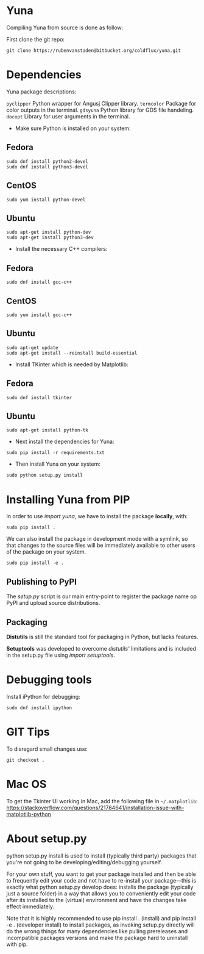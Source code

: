 # Yuna

Compiling Yuna from source is done as follow:

First clone the git repo:

```
git clone https://rubenvanstaden@bitbucket.org/coldflux/yuna.git
```

# Dependencies

Yuna package descriptions:

`pyclipper` Python wrapper for Angusj Clipper library.
`termcolor` Package for color outputs in the terminal.
`gdsyuna` Python library for GDS file handeling.
`docopt` Library for user arguments in the terminal.

* Make sure Python is installed on your system:

## Fedora

```
sudo dnf install python2-devel
sudo dnf install python3-devel
```

## CentOS

```
sudo yum install python-devel
```

## Ubuntu

```
sudo apt-get install python-dev
sudo apt-get install python3-dev
```

* Install the necessary C++ compilers:

## Fedora

```
sudo dnf install gcc-c++
```

## CentOS

```
sudo yum install gcc-c++
```

## Ubuntu

```
sudo apt-get update
sudo apt-get install --reinstall build-essential
```

* Install TKinter which is needed by Matplotlib:

## Fedora

```
sudo dnf install tkinter
```

## Ubuntu

```
sudo apt-get install python-tk
```

* Next install the dependencies for Yuna:

```
sudo pip install -r requirements.txt
```

* Then install Yuna on your system:

```
sudo python setup.py install
```

# Installing Yuna from PIP

In order to use *import yuna*, we have to install the package **locally**,
with:

```
sudo pip install .
```

We can also install the package in development mode with a symlink, so that
changes to the source files will be immediately available to other users of the
package on your system.

```
sudo pip install -e .
```

## Publishing to PyPI

The *setup.py* script is our main entry-point to register the package name op
PyPI and upload source distributions.

## Packaging

**Distutils** is still the standard tool for packaging in Python, but lacks
features.

**Setuptools** was developed to overcome *distutils'* limitations and is
included in the setup.py file using *import setuptools*.

# Debugging tools

Install iPython for debugging:

```
sudo dnf install ipython
```

# GIT Tips

To disregard small changes use:

```
git checkout .
```

# Mac OS

To get the Tkinter UI working in Mac, add the following file in `~/.matplotlib`:
https://stackoverflow.com/questions/21784641/installation-issue-with-matplotlib-python

# About setup.py

python setup.py install is used to install (typically third party) packages that you're not going to be developing/editing/debugging yourself.

For your own stuff, you want to get your package installed and then be able to frequently edit your code and not have to re-install your package—this is exactly what python setup.py develop does: installs the package (typically just a source folder) in a way that allows you to conveniently edit your code after its installed to the (virtual) environment and have the changes take effect immediately.

Note that it is highly recommended to use pip install . (install) and pip install -e . (developer install) to install packages, as invoking setup.py directly will do the wrong things for many dependencies like pulling prereleases and incompatible packages versions and make the package hard to uninstall with pip.
